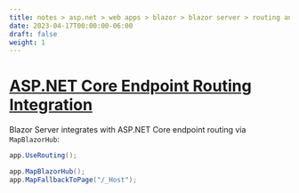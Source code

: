 ```yaml
---
title: notes > asp.net > web apps > blazor > blazor server > routing and navigation
date: 2023-04-17T00:00:00-06:00
draft: false
weight: 1
---
```


# [ASP.NET Core Endpoint Routing Integration](https://learn.microsoft.com/en-us/aspnet/core/blazor/fundamentals/routing?view=aspnetcore-7.0#aspnet-core-endpoint-routing-integration)
Blazor Server integrates with ASP.NET Core endpoint routing via `MapBlazorHub`:
```cs
app.UseRouting();

app.MapBlazorHub();
app.MapFallbackToPage("/_Host");
```
